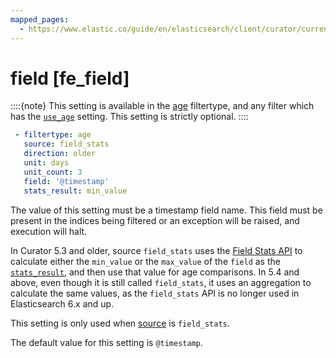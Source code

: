 ```yaml
---
mapped_pages:
  - https://www.elastic.co/guide/en/elasticsearch/client/curator/current/fe_field.html
---
```


# field [fe_field]

::::{note}
This setting is available in the [age](/reference/filtertype_age.md) filtertype, and any filter which has the [`use_age`](/reference/fe_use_age.md) setting. This setting is strictly optional.
::::


```yaml
 - filtertype: age
   source: field_stats
   direction: older
   unit: days
   unit_count: 3
   field: '@timestamp'
   stats_result: min_value
```

The value of this setting must be a timestamp field name.  This field must be present in the indices being filtered or an exception will be raised, and execution will halt.

In Curator 5.3 and older, source `field_stats` uses the [Field Stats API](http://www.elastic.co/guide/en/elasticsearch/reference/5.6/search-field-stats.html) to calculate either the `min_value` or the `max_value` of the `field` as the [`stats_result`](/reference/fe_stats_result.md), and then use that value for age comparisons.  In 5.4 and above, even though it is still called `field_stats`, it uses an aggregation to calculate the same values, as the `field_stats` API is no longer used in Elasticsearch 6.x and up.

This setting is only used when [source](/reference/fe_source.md) is `field_stats`.

The default value for this setting is `@timestamp`.

